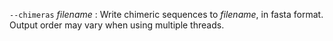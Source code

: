 `--chimeras` *filename*
: Write chimeric sequences to *filename*, in fasta format. Output
  order may vary when using multiple threads.
